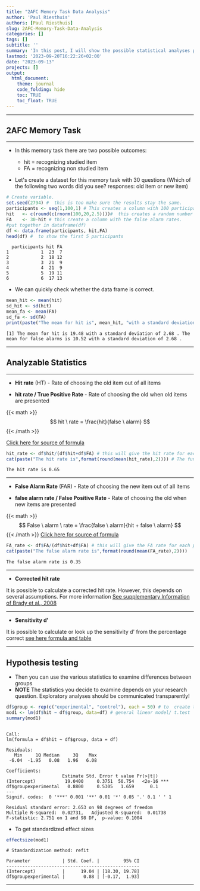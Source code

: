```yaml
---
title: "2AFC Memory Task Data Analysis"
author: 'Paul Riesthuis'
authors: [Paul Riesthuis]
slug: 2AFC-Memory-Task-Data-Analysis
categories: []
tags: []
subtitle: ''
summary: 'In this post, I will show the possible statistical analyses possible with a 2 alternative forced choice task in a typical memory experiment.'
lastmod: '2023-09-20T16:22:26+02:00'
date: "2023-09-13"
projects: []
output: 
  html_document:
    theme: journal
    code_folding: hide
    toc: TRUE
    toc_float: TRUE
---
```





---

## 2AFC Memory Task

---

  - In this memory task there are two possible outcomes: 
    - hit     =     recognizing studied item
    - FA      =     recognizing non studied item
    
  - Let's create a dataset for this memory task with 30 questions (Which of the following two words did you see? responses: old item or new item)

```r
# Create variable.
set.seed(2794) #  this is too make sure the results stay the same.
participants <- seq(1,100,1) # This creates a column with 100 participants
hit   <- c(round(c(rnorm(100,20,2.5))))#  this creates a random number of hits that are normally distributed with a mean of 20 and standard deviation of 2.5
FA    <- 30-hit # this create a column with the false alarm rates. 
#put together in dataframe(df)
df <- data.frame(participants, hit,FA)
head(df) #  to show the first 5 participants
```

```
  participants hit FA
1            1  23  7
2            2  18 12
3            3  21  9
4            4  21  9
5            5  19 11
6            6  17 13
```

- We can quickly check whether the data frame is correct.


```r
mean_hit <- mean(hit)
sd_hit <- sd(hit)
mean_fa <- mean(FA)
sd_fa <- sd(FA)
print(paste("The mean for hit is", mean_hit, "with a standard deviation of", format(round(sd_hit,2)),". The mean for false alarms is", mean_fa, "with a standard deviation of", format(round(sd_fa,2)),"."),quote=FALSE)
```

```
[1] The mean for hit is 19.48 with a standard deviation of 2.68 . The mean for false alarms is 10.52 with a standard deviation of 2.68 .
```

---

## Analyzable Statistics

---

- **Hit rate** (HT)           - Rate of choosing the old item out of all items 

- **hit rate / True Positive Rate**         - Rate of choosing the old when old items are presented 


{{< math >}}
$$
hit \ rate =  \frac{hit}{false \ alarm}
$$
{{< /math >}}


[Click here for source of formula](https://doi.org/10.3758/BF03207704) 


```r
hit_rate <- df$hit/(df$hit+df$FA) # this will give the hit rate for each participant
cat(paste("The hit rate is",format(round(mean(hit_rate),2)))) # The function mean turns the hit rate into the mean for the group
```

```
The hit rate is 0.65
```

  
  
---

  
- **False Alarm Rate** (FAR)  - Rate of choosing the new item out of all items

- **false alarm rate / False Positive Rate**         - Rate of choosing the old when new items are presented 

{{< math >}}
$$
False \ alarm \ rate =  \frac{false \ alarm}{hit + false \ alarm}
$$
{{< /math >}}
[Click here for source of formula](https://doi.org/10.3758/BF03207704) 


```r
FA_rate <- df$FA/(df$hit+df$FA) # this will give the FA rate for each participant
cat(paste("The false alarm rate is",format(round(mean(FA_rate),2))))
```

```
The false alarm rate is 0.35
```
 
 
---

- **Corrected hit rate**

It is possible to calculate a corrected hit rate. However, this depends on several assumptions. For more information [See supplementary Information of Brady et al., 2008](
https://doi.org/10.1073/pnas.0803390105)

---

- **Sensitivity d'**

It is possible to calculate or look up the sensitivity d' from the percentage correct [see here formula and table](https://doi.org/10.3758/BF03208311)


---

## Hypothesis testing
- Then you can use the various statistics to examine differences between groups
- **NOTE** The statistics you decide to examine depends on your research question. Exploratory analyses should be communicated transparently!

```r
df$group <- rep(c("experimental", "control"), each = 50) # to  create two groups
mod1 <- lm(df$hit ~ df$group, data=df) # general linear model/ t.test
summary(mod1)
```

```

Call:
lm(formula = df$hit ~ df$group, data = df)

Residuals:
   Min     1Q Median     3Q    Max 
 -6.04  -1.95   0.08   1.96   6.08 

Coefficients:
                     Estimate Std. Error t value Pr(>|t|)    
(Intercept)           19.0400     0.3751  50.754   <2e-16 ***
df$groupexperimental   0.8800     0.5305   1.659      0.1    
---
Signif. codes:  0 '***' 0.001 '**' 0.01 '*' 0.05 '.' 0.1 ' ' 1

Residual standard error: 2.653 on 98 degrees of freedom
Multiple R-squared:  0.02731,	Adjusted R-squared:  0.01738 
F-statistic: 2.751 on 1 and 98 DF,  p-value: 0.1004
```



- To get standardized effect sizes


```r
effectsize(mod1)
```

```
# Standardization method: refit

Parameter            | Std. Coef. |         95% CI
--------------------------------------------------
(Intercept)          |      19.04 | [18.30, 19.78]
df$groupexperimental |       0.88 | [-0.17,  1.93]
```


---
